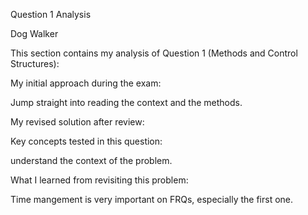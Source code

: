 Question 1 Analysis

Dog Walker

This section contains my analysis of Question 1 (Methods and Control Structures):

My initial approach during the exam:

Jump straight into reading the context and the methods.

My revised solution after review:


Key concepts tested in this question:

understand the context of the problem.

What I learned from revisiting this problem:

Time mangement is very important on FRQs, especially the first one.
